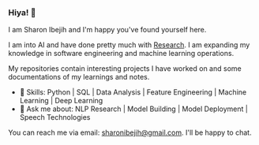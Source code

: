 ### Hiya! 👋

I am Sharon Ibejih and I'm happy you've found yourself here.

I am into AI and have done pretty much with [Research](https://scholar.google.com/citations?user=6sZXvpAAAAAJ&hl=en). I am expanding my knowledge in software engineering and machine learning operations. 

My repositories contain interesting projects I have worked on and some documentations of my learnings and notes.

- 🌱 Skills: Python | SQL | Data Analysis | Feature Engineering | Machine Learning | Deep Learning
- 💬 Ask me about: NLP Research | Model Building | Model Deployment | Speech Technologies 

You can reach me via email: sharonibejih@gmail.com. I'll be happy to chat.



<!--
**sharonibejih/sharonibejih** is a ✨ _special_ ✨ repository because its `README.md` (this file) appears on your GitHub profile.

Here are some ideas to get you started:

- 🔭 I’m currently working on ...
- 🌱 I’m currently learning ...
- 👯 I’m looking to collaborate on ...
- 🤔 I’m looking for help with ...
- 💬 Ask me about ...
- 📫 How to reach me: ...
- 😄 Pronouns: ...
- ⚡ Fun fact: ...
-->
